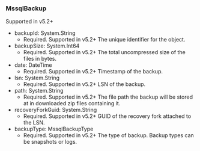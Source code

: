 ### MssqlBackup
Supported in v5.2+

- backupId: System.String
  - Required. Supported in v5.2+
  The unique identifier for the object.
- backupSize: System.Int64
  - Required. Supported in v5.2+
  The total uncompressed size of the files in bytes.
- date: DateTime
  - Required. Supported in v5.2+
  Timestamp of the backup.
- lsn: System.String
  - Required. Supported in v5.2+
  LSN of the backup.
- path: System.String
  - Required. Supported in v5.2+
  The file path the backup will be stored at in downloaded zip files containing it.
- recoveryForkGuid: System.String
  - Required. Supported in v5.2+
  GUID of the recovery fork attached to the LSN.
- backupType: MssqlBackupType
  - Required. Supported in v5.2+
  The type of backup. Backup types can be snapshots or logs.
